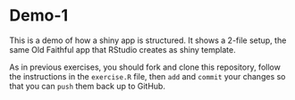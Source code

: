 # Demo-1

This is a demo of how a shiny app is structured.  It shows a 2-file
setup, the same Old Faithful app that RStudio creates as shiny
template. 

As in previous exercises, you should fork and clone this repository,
follow the instructions in the `exercise.R` file, then `add` and
`commit` your changes so that you can `push` them back up to GitHub.
